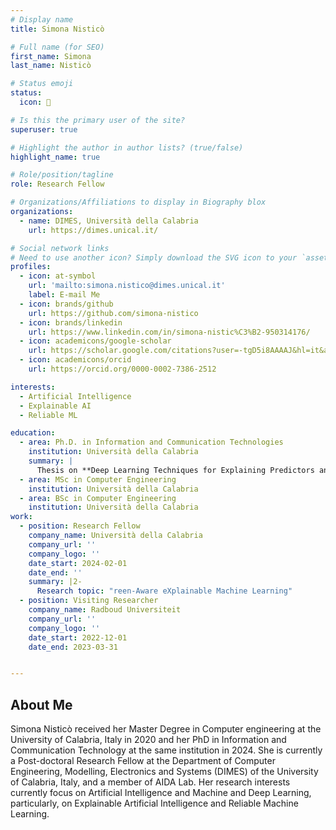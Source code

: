 ```yaml
---
# Display name
title: Simona Nisticò

# Full name (for SEO)
first_name: Simona
last_name: Nisticò

# Status emoji
status:
  icon: 🤖

# Is this the primary user of the site?
superuser: true

# Highlight the author in author lists? (true/false)
highlight_name: true

# Role/position/tagline
role: Research Fellow

# Organizations/Affiliations to display in Biography blox
organizations:
  - name: DIMES, Università della Calabria
    url: https://dimes.unical.it/

# Social network links
# Need to use another icon? Simply download the SVG icon to your `assets/media/icons/` folder.
profiles:
  - icon: at-symbol
    url: 'mailto:simona.nistico@dimes.unical.it'
    label: E-mail Me
  - icon: brands/github
    url: https://github.com/simona-nistico
  - icon: brands/linkedin
    url: https://www.linkedin.com/in/simona-nistic%C3%B2-950314176/
  - icon: academicons/google-scholar
    url: https://scholar.google.com/citations?user=-tgD5i8AAAAJ&hl=it&authuser=1&oi=ao
  - icon: academicons/orcid
    url: https://orcid.org/0000-0002-7386-2512

interests:
  - Artificial Intelligence
  - Explainable AI
  - Reliable ML

education:
  - area: Ph.D. in Information and Communication Technologies
    institution: Università della Calabria
    summary: |
      Thesis on **Deep Learning Techniques for Explaining Predictors and Abnormal Behaviours**
  - area: MSc in Computer Engineering
    institution: Università della Calabria
  - area: BSc in Computer Engineering
    institution: Università della Calabria
work:
  - position: Research Fellow
    company_name: Università della Calabria
    company_url: ''
    company_logo: ''
    date_start: 2024-02-01
    date_end: ''
    summary: |2-
      Research topic: "reen-Aware eXplainable Machine Learning"
  - position: Visiting Researcher
    company_name: Radboud Universiteit
    company_url: ''
    company_logo: ''
    date_start: 2022-12-01
    date_end: 2023-03-31


---
```


## About Me

Simona Nisticò received her Master Degree in Computer engineering at the University of Calabria, Italy in 2020 and her PhD in Information and Communication Technology at the same institution in 2024. She is currently a Post-doctoral Research Fellow at the Department of Computer Engineering, Modelling, Electronics and Systems (DIMES) of the University of Calabria, Italy, and a member of AIDA Lab. Her research interests currently focus on Artificial Intelligence and Machine and Deep Learning, particularly, on Explainable Artificial Intelligence and Reliable Machine Learning.
